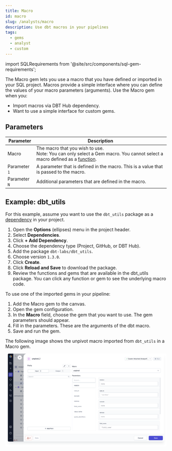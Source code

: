 ```yaml
---
title: Macro
id: macro
slug: /analysts/macro
description: Use dbt macros in your pipelines
tags:
  - gems
  - analyst
  - custom
---
```


import SQLRequirements from '@site/src/components/sql-gem-requirements';

<SQLRequirements
  execution_engine="SQL Warehouse"
  sql_package_name=""
  sql_package_version=""
/>

The Macro gem lets you use a macro that you have defined or imported in your SQL project. Macros provide a simple interface where you can define the values of your macro parameters (arguments). Use the Macro gem when you:

- Import macros via DBT Hub dependency.
- Want to use a simple interface for custom gems.

## Parameters

| Parameter     | Description                                                                                                                                                                     |
| ------------- | ------------------------------------------------------------------------------------------------------------------------------------------------------------------------------- |
| Macro         | The macro that you wish to use.<br/>Note: You can only select a Gem macro. You cannot select a macro defined as a [function](docs/analysts/development/functions/functions.md). |
| Parameter `1` | A parameter that is defined in the macro. This is a value that is passed to the macro.                                                                                          |
| Parameter `N` | Additional parameters that are defined in the macro.                                                                                                                            |

## Example: dbt_utils

For this example, assume you want to use the `dbt_utils` package as a [dependency](/analysts/dependencies) in your project.

1. Open the **Options** (ellipses) menu in the project header.
1. Select **Dependencies**.
1. Click **+ Add Dependency**.
1. Choose the dependency type (Project, GitHub, or DBT Hub).
1. Add the package `dbt-labs/dbt_utils`.
1. Choose version `1.3.0`.
1. Click **Create**.
1. Click **Reload and Save** to download the package.
1. Review the functions and gems that are available in the dbt_utils package. You can click any function or gem to see the underlying macro code.

To use one of the imported gems in your pipeline:

1. Add the Macro gem to the canvas.
1. Open the gem configuration.
1. In the **Macro** field, choose the gem that you want to use. The gem parameters should appear.
1. Fill in the parameters. These are the arguments of the dbt macro.
1. Save and run the gem.

The following image shows the unpivot macro imported from `dbt_utils` in a Macro gem.

![Unpivot macro](img/unpivot-macro.png)
